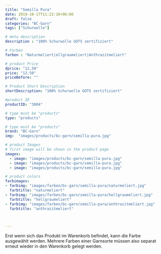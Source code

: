```yaml
---
title: "Semilla Pura"
date: 2019-10-17T11:22:16+06:00
draft: false
categories: "BC-Garn"
tags: ["Schurwolle"] 

# meta description
description : "100% Schurwolle GOTS zertifiziert"

# Farben
farben : "Naturmeliert|ellgraumeliert|Anthrazitmeliert"

# product Price
dprice: "12,50"
price: "12.50"
priceBefore: ""

# Product Short Description
shortDescription: "100% Schurwolle GOTS zertifiziert"

#product ID
productID: "3004"

# type must be "products"
type: "products"

# type must be "products"
brand: "BC-Garn"
img:  "images/products/bc-garn/semilla-pura.jpg"   

# product Images
# first image will be shown in the product page 
images:
  - image: "images/products/bc-garn/semilla-pura.jpg" 
  - image: "images/products/bc-garn/semilla-pura.jpg" 
  - image: "images/products/bc-garn/semilla-pura.jpg" 

# product colors
farbimages:  
- farbimg: "images/farben/bc-garn/semilla-pura/naturmeliert.jpg"	
  farbtitle: "naturmeliert"
- farbimg: "images/farben/bc-garn/semilla-pura/hellgraumeliert.jpg"	
  farbtitle: "hellgraumeliert"
- farbimg: "images/farben/bc-garn/semilla-pura/anthrazitmeliert.jpg"	
  farbtitle: "anthrazitmeliert"
 


---
```


Erst wenn sich das Produkt im Warenkorb befindet, kann die Farbe ausgewählt werden.
Mehrere Farben einer Garnsorte müssen also separat erneut wieder in den Warenkorb gelegt werden.
